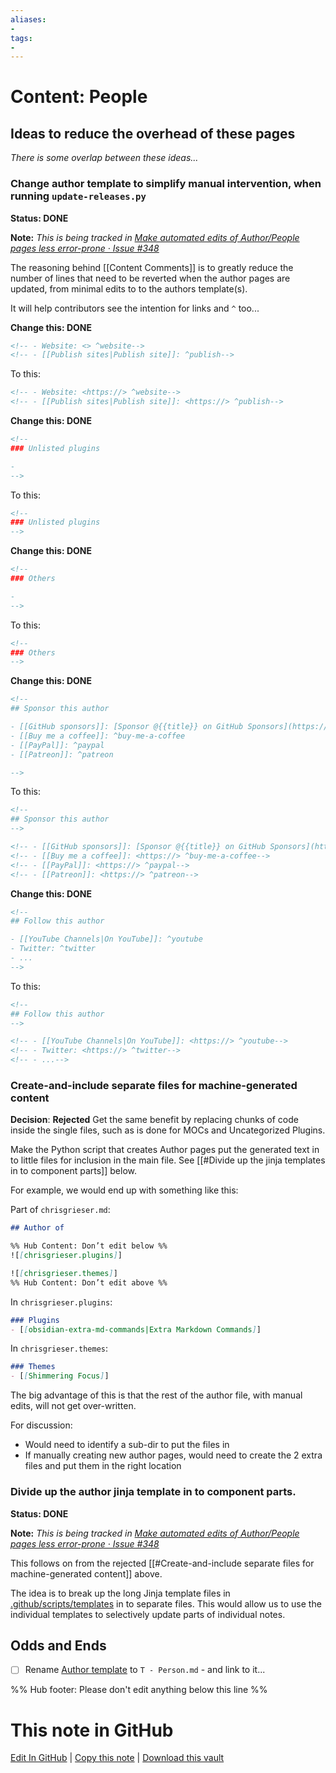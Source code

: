```yaml
---
aliases:
- 
tags:
- 
---
```


# Content: People

## Ideas to reduce the overhead of these pages

*There is some overlap between these ideas...*



### Change author template to simplify manual intervention, when running `update-releases.py`

**Status: DONE**

**Note:** *This is being tracked in [Make automated edits of Author/People pages less error-prone · Issue #348](https://github.com/obsidian-community/obsidian-hub/issues/348)*

The reasoning behind [[Content Comments]] is to greatly reduce the number of lines that need to be reverted when the author pages are updated, from minimal edits to to the authors template(s).

It will help contributors see the intention for links and `^` too...

**Change this: DONE**

```markdown
<!-- - Website: <> ^website-->
<!-- - [[Publish sites|Publish site]]: ^publish-->
```

To this:

```markdown
<!-- - Website: <https://> ^website-->
<!-- - [[Publish sites|Publish site]]: <https://> ^publish-->
```

**Change this: DONE**

```markdown
<!--
### Unlisted plugins

- 
-->
```

To this:

```markdown
<!--
### Unlisted plugins
-->
```

**Change this: DONE**

```markdown
<!--
### Others

- 
-->
```

To this:

```markdown
<!--
### Others
-->
```

**Change this: DONE**

```markdown
<!--
## Sponsor this author

- [[GitHub sponsors]]: [Sponsor @{{title}} on GitHub Sponsors](https://github.com/sponsors/{{title}}) ^github-sponsor
- [[Buy me a coffee]]: ^buy-me-a-coffee
- [[PayPal]]: ^paypal
- [[Patreon]]: ^patreon

-->
```

To this:

```markdown
<!--
## Sponsor this author
-->

<!-- - [[GitHub sponsors]]: [Sponsor @{{title}} on GitHub Sponsors](https://github.com/sponsors/{{title}}) ^github-sponsor-->
<!-- - [[Buy me a coffee]]: <https://> ^buy-me-a-coffee-->
<!-- - [[PayPal]]: <https://> ^paypal-->
<!-- - [[Patreon]]: <https://> ^patreon-->
```

**Change this: DONE**

```markdown
<!--
## Follow this author

- [[YouTube Channels|On YouTube]]: ^youtube
- Twitter: ^twitter
- ...
-->
```

To this:

```markdown
<!--
## Follow this author
-->

<!-- - [[YouTube Channels|On YouTube]]: <https://> ^youtube-->
<!-- - Twitter: <https://> ^twitter-->
<!-- - ...-->
```

### Create-and-include separate files for machine-generated content

**Decision**: **Rejected** Get the same benefit by replacing chunks of code inside the single files, such as is done for MOCs and Uncategorized Plugins.

Make the Python script that creates Author pages put the generated text in to little files for inclusion in the main file. See [[#Divide up the jinja templates in to component parts]] below.

For example, we would end up with something like this:

Part of `chrisgrieser.md`:

```markdown
## Author of

%% Hub Content: Don’t edit below %%
![[chrisgrieser.plugins]]

![[chrisgrieser.themes]]
%% Hub Content: Don’t edit above %%
```

In `chrisgrieser.plugins`:

```markdown
### Plugins
- [[obsidian-extra-md-commands|Extra Markdown Commands]]
```

In `chrisgrieser.themes`:

```markdown
### Themes
- [[Shimmering Focus]]
```

The big advantage of this is that the rest of the author file, with manual edits, will not get over-written.

For discussion:

- Would need to identify a sub-dir to put the files in
- If manually creating new author pages, would need to create the 2 extra files and put them in the right location

### Divide up the author jinja template in to component parts.

**Status: DONE**

**Note:** *This is being tracked in [Make automated edits of Author/People pages less error-prone · Issue #348](https://github.com/obsidian-community/obsidian-hub/issues/348)*

This follows on from the rejected [[#Create-and-include separate files for machine-generated content]] above.

The idea is to break up the long Jinja template files in [.github/scripts/templates](https://github.com/obsidian-community/obsidian-hub/tree/main/.github/scripts/templates) in to separate files. This would allow us to use the individual templates to selectively update parts of individual notes.

## Odds and Ends

- [ ] Rename [Author template](https://github.com/obsidian-community/obsidian-hub/blob/main/00%20-%20Contribute%20to%20the%20Obsidian%20Hub/01%20Templates/T%20-%20Author.md) to `T - Person.md` - and link to it...

%% Hub footer: Please don't edit anything below this line %%

# This note in GitHub

<span class="git-footer">[Edit In GitHub](https://github.dev/obsidian-community/obsidian-hub/blob/main/00%20-%20Contribute%20to%20the%20Obsidian%20Hub/03%20Contributor%20Notes/03.02%20Design%20Decisions/Content%20People.md "git-hub-edit-note") | [Copy this note](https://raw.githubusercontent.com/obsidian-community/obsidian-hub/main/00%20-%20Contribute%20to%20the%20Obsidian%20Hub/03%20Contributor%20Notes/03.02%20Design%20Decisions/Content%20People.md "git-hub-copy-note") | [Download this vault](https://github.com/obsidian-community/obsidian-hub/archive/refs/heads/main.zip "git-hub-download-vault") </span>
